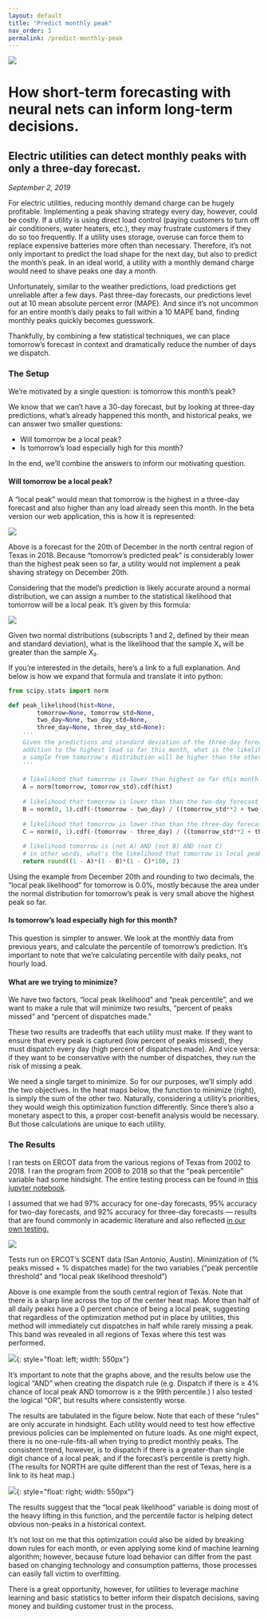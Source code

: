 ```yaml
---
layout: default
title: "Predict monthly peak"
nav_order: 3
permalink: /predict-monthly-peak
---
```


![](img/headers/predict-monthly-peak.png)

<script src="https://cdn.mathjax.org/mathjax/latest/MathJax.js?config=TeX-AMS-MML_HTMLorMML" type="text/javascript"></script>

# How short-term forecasting with neural nets can inform long-term decisions.

## Electric utilities can detect monthly peaks with only a three-day forecast.

*September 2, 2019*

For electric utilities, reducing monthly demand charge can be hugely profitable. Implementing a peak shaving strategy every day, however, could be costly. If a utility is using direct load control (paying customers to turn off air conditioners, water heaters, etc.), they may frustrate customers if they do so too frequently. If a utility uses storage, overuse can force them to replace expensive batteries more often than necessary. Therefore, it’s not only important to predict the load shape for the next day, but also to predict the month’s peak. In an ideal world, a utility with a monthly demand charge would need to shave peaks one day a month.

Unfortunately, similar to the weather predictions, load predictions get unreliable after a few days. Past three-day forecasts, our predictions level out at 10 mean absolute percent error (MAPE). And since it’s not uncommon for an entire month’s daily peaks to fall within a 10 MAPE band, finding monthly peaks quickly becomes guesswork.

Thankfully, by combining a few statistical techniques, we can place tomorrow’s forecast in context and dramatically reduce the number of days we dispatch.

### The Setup

We’re motivated by a single question: is tomorrow this month’s peak?

We know that we can’t have a 30-day forecast, but by looking at three-day predictions, what’s already happened this month, and historical peaks, we can answer two smaller questions:

- Will tomorrow be a local peak?
- Is tomorrow’s load especially high for this month?

In the end, we’ll combine the answers to inform our motivating question.

#### Will tomorrow be a local peak?

A “local peak” would mean that tomorrow is the highest in a three-day forecast and also higher than any load already seen this month. In the beta version our web application, this is how it is represented:

![](img/long_term_1.png)

Above is a forecast for the 20th of December in the north central region of Texas in 2018. Because “tomorrow’s predicted peak” is considerably lower than the highest peak seen so far, a utility would not implement a peak shaving strategy on December 20th.

Considering that the model’s prediction is likely accurate around a normal distribution, we can assign a number to the statistical likelihood that tomorrow will be a local peak. It’s given by this formula:

![](img/long_term_2.png)

Given two normal distributions (subscripts 1 and 2, defined by their mean and standard deviation), what is the likelihood that the sample X₁ will be greater than the sample X₂.

If you’re interested in the details, here’s a link to a full explanation. And below is how we expand that formula and translate it into python:

```python
from scipy.stats import norm

def peak_likelihood(hist=None, 
        tomorrow=None, tomorrow_std=None, 
        two_day=None, two_day_std=None, 
        three_day=None, three_day_std=None):
    '''
    Given the predictions and standard deviation of the three-day forecast, in
    addition to the highest load so far this month, what is the likelihood that
    a sample from tomorrow's distribution will be higher than the other three.
    '''
    
    # likelihood that tomorrow is lower than highest so far this month
    A = norm(tomorrow, tomorrow_std).cdf(hist)
    
    # likelihood that tomorrow is lower than than the two-day forecast
    B = norm(0, 1).cdf(-(tomorrow - two_day) / ((tomorrow_std**2 + two_day_std**2)**.5))
    
    # likelihood that tomorrow is lower than than the three-day forecast
    C = norm(0, 1).cdf(-(tomorrow - three_day) / ((tomorrow_std**2 + three_day_std**2)**.5))
    
    # likelihood tomorrow is (not A) AND (not B) AND (not C)
    # in other words, what's the likelihood that tomorrow is local peak
    return round((1 - A)*(1 - B)*(1 - C)*100, 2)

```

Using the example from December 20th and rounding to two decimals, the “local peak likelihood” for tomorrow is 0.0%, mostly because the area under the normal distribution for tomorrow’s peak is very small above the highest peak so far.

#### Is tomorrow’s load especially high for this month?

This question is simpler to answer. We look at the monthly data from previous years, and calculate the percentile of tomorrow’s prediction. It’s important to note that we’re calculating percentile with daily peaks, not hourly load.

#### What are we trying to minimize?

We have two factors, “local peak likelihood” and “peak percentile”, and we want to make a rule that will minimize two results, “percent of peaks missed” and “percent of dispatches made.”

These two results are tradeoffs that each utility must make. If they want to ensure that every peak is captured (low percent of peaks missed), they must dispatch every day (high percent of dispatches made). And vice versa: if they want to be conservative with the number of dispatches, they run the risk of missing a peak.

We need a single target to minimize. So for our purposes, we’ll simply add the two objectives. In the heat maps below, the function to minimize (right), is simply the sum of the other two. Naturally, considering a utility’s priorities, they would weigh this optimization function differently. Since there’s also a monetary aspect to this, a proper cost-benefit analysis would be necessary. But those calculations are unique to each utility.

### The Results

I ran tests on ERCOT data from the various regions of Texas from 2002 to 2018. I ran the program from 2008 to 2018 so that the “peak percentile” variable had some hindsight. The entire testing process can be found in [this jupyter notebook](https://github.com/kmcelwee/load-forecasting/blob/main/notebooks/Efficacy%20of%20short-term%20forecasts%20for%20predicting%20monthly%20peaks.ipynb).

I assumed that we had 97% accuracy for one-day forecasts, 95% accuracy for two-day forecasts, and 92% accuracy for three-day forecasts — results that are found commonly in academic literature and also reflected [in our own testing.]({{site.base_url}}/simple-load-forecasting.html)

![](img/long_term_3.png)

Tests run on ERCOT’s SCENT data (San Antonio, Austin). Minimization of (% peaks missed + % dispatches made) for the two variables (“peak percentile threshold” and “local peak likelihood threshold”)

Above is one example from the south central region of Texas. Note that there is a sharp line across the top of the center heat map. More than half of all daily peaks have a 0 percent chance of being a local peak, suggesting that regardless of the optimization method put in place by utilities, this method will immediately cut dispatches in half while rarely missing a peak. This band was revealed in all regions of Texas where this test was performed.

![](img/long_term_4.png){: style="float: left; width: 550px"}

It’s important to note that the graphs above, and the results below use the logical “AND” when creating the dispatch rule (e.g. Dispatch if there is ≥ 4% chance of local peak AND tomorrow is ≥ the 99th percentile.) I also tested the logical “OR”, but results where consistently worse.

The results are tabulated in the figure below. Note that each of these “rules” are only accurate in hindsight. Each utility would need to test how effective previous policies can be implemented on future loads. As one might expect, there is no one-rule-fits-all when trying to predict monthly peaks. The consistent trend, however, is to dispatch if there is a greater-than single digit chance of a local peak, and if the forecast’s percentile is pretty high. (The results for NORTH are quite different than the rest of Texas, here is a link to its heat map.)

![](img/long_term_5.png){: style="float: right; width: 550px"}

The results suggest that the “local peak likelihood” variable is doing most of the heavy lifting in this function, and the percentile factor is helping detect obvious non-peaks in a historical context.

It’s not lost on me that this optimization could also be aided by breaking down rules for each month, or even applying some kind of machine learning algorithm; however, because future load behavior can differ from the past based on changing technology and consumption patterns, those processes can easily fall victim to overfitting.

There is a great opportunity, however, for utilities to leverage machine learning and basic statistics to better inform their dispatch decisions, saving money and building customer trust in the process.
